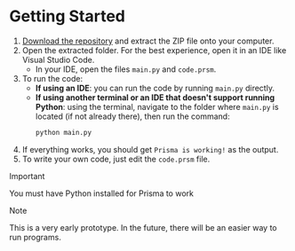# Getting Started
1. [Download the repository](https://github.com/Blob2763/prisma/archive/refs/heads/main.zip) and extract the ZIP file onto your computer.  
2. Open the extracted folder. For the best experience, open it in an IDE like Visual Studio Code.  
   - In your IDE, open the files `main.py` and `code.prsm`.  
3. To run the code:
   - **If using an IDE**: you can run the code by running `main.py` directly.
   - **If using another terminal or an IDE that doesn't support running Python**: using the terminal, navigate to the folder where `main.py` is located (if not already there), then run the command:  
     ```bash
     python main.py
     ```
4. If everything works, you should get `Prisma is working!` as the output.
5. To write your own code, just edit the `code.prsm` file.

> [!IMPORTANT]  
> You must have Python installed for Prisma to work

> [!NOTE]  
> This is a very early prototype. In the future, there will be an easier way to run programs.
